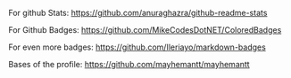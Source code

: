 For github Stats: https://github.com/anuraghazra/github-readme-stats


For Github Badges: https://github.com/MikeCodesDotNET/ColoredBadges

For even more badges: https://github.com/Ileriayo/markdown-badges

Bases of the profile:  https://github.com/mayhemantt/mayhemantt
